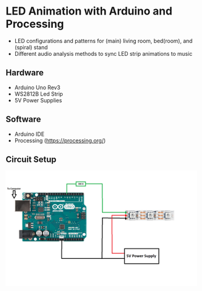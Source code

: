# LED Animation with Arduino and Processing

+ LED configurations and patterns for (main) living room, bed(room), and (spiral) stand
+ Different audio analysis methods to sync LED strip animations to music

## Hardware

+ Arduino Uno Rev3
+ WS2812B Led Strip
+ 5V Power Supplies

## Software 

+ Arduino IDE
+ Processing (https://processing.org/)

## Circuit Setup
![](images/layout.png)
